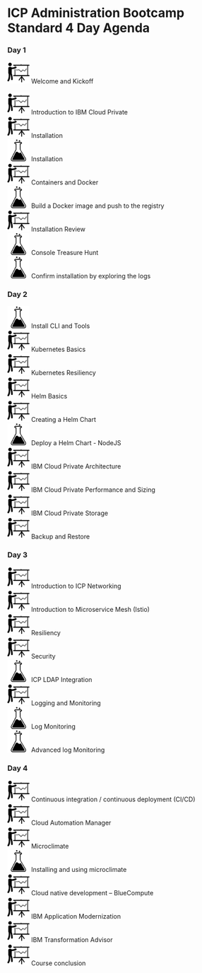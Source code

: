 # ICP Administration Bootcamp Standard 4 Day Agenda

### Day 1

<img src="labs/images/presentation-icon.png" alt="presentations" width="50"/> Welcome and Kickoff <br>   
<img src="labs/images/presentation-icon.png" alt="presentations" width="50"/> Introduction to IBM Cloud Private <br>
<img src="labs/images/presentation-icon.png" alt="presentations" width="50"/> Installation <br>
<img src="labs/images/lab-icon.png" alt="labs" width="50"/> Installation <br>
<img src="labs/images/presentation-icon.png" alt="presentations" width="50"/> Containers and Docker <br>
<img src="labs/images/lab-icon.png" alt="labs" width="50"/> Build a Docker image and push to the registry <br>
<img src="labs/images/presentation-icon.png" alt="presentations" width="50"/> Installation Review <br>
<img src="labs/images/lab-icon.png" alt="labs" width="50"/> Console Treasure Hunt <br>
<img src="labs/images/lab-icon.png" alt="labs" width="50"/> Confirm installation by exploring the logs <br>

### Day 2

<img src="labs/images/lab-icon.png" alt="labs" width="50"/> Install CLI and Tools <br>
<img src="labs/images/presentation-icon.png" alt="presentations" width="50"/> Kubernetes Basics <br>
<img src="labs/images/presentation-icon.png" alt="presentations" width="50"/> Kubernetes Resiliency <br>
<img src="labs/images/presentation-icon.png" alt="presentations" width="50"/> Helm Basics <br>
<img src="labs/images/presentation-icon.png" alt="presentations" width="50"/> Creating a Helm Chart <br>
<img src="labs/images/lab-icon.png" alt="labs" width="50"/> Deploy a Helm Chart - NodeJS <br>
<img src="labs/images/presentation-icon.png" alt="presentations" width="50"/> IBM Cloud Private Architecture <br>
<img src="labs/images/presentation-icon.png" alt="presentations" width="50"/> IBM Cloud Private Performance and Sizing <br>
<img src="labs/images/presentation-icon.png" alt="presentations" width="50"/> IBM Cloud Private Storage <br>
<img src="labs/images/presentation-icon.png" alt="presentations" width="50"/> Backup and Restore <br>

### Day 3

<img src="labs/images/presentation-icon.png" alt="presentations" width="50"/> Introduction to ICP Networking <br>
<img src="labs/images/presentation-icon.png" alt="presentations" width="50"/> Introduction to Microservice Mesh (Istio) <br>
<img src="labs/images/presentation-icon.png" alt="presentations" width="50"/> Resiliency <br>
<img src="labs/images/presentation-icon.png" alt="presentations" width="50"/> Security <br>
<img src="labs/images/lab-icon.png" alt="labs" width="50"/> ICP LDAP Integration <br>
<img src="labs/images/presentation-icon.png" alt="presentations" width="50"/> Logging and Monitoring <br>
<img src="labs/images/lab-icon.png" alt="labs" width="50"/> Log Monitoring <br>
<img src="labs/images/lab-icon.png" alt="labs" width="50"/> Advanced log Monitoring <br>

### Day 4

<img src="labs/images/presentation-icon.png" alt="presentations" width="50"/> Continuous integration / continuous deployment (CI/CD) <br>
<img src="labs/images/presentation-icon.png" alt="presentations" width="50"/> Cloud Automation Manager <br>
<img src="labs/images/presentation-icon.png" alt="presentations" width="50"/> Microclimate <br>
<img src="labs/images/lab-icon.png" alt="labs" width="50"/> Installing and using microclimate <br>
<img src="labs/images/presentation-icon.png" alt="presentations" width="50"/> Cloud native development – BlueCompute <br>
<img src="labs/images/presentation-icon.png" alt="presentations" width="50"/> IBM Application Modernization <br>
<img src="labs/images/presentation-icon.png" alt="presentations" width="50"/> IBM Transformation Advisor <br>
<img src="labs/images/presentation-icon.png" alt="presentations" width="50"/> Course conclusion <br> 
